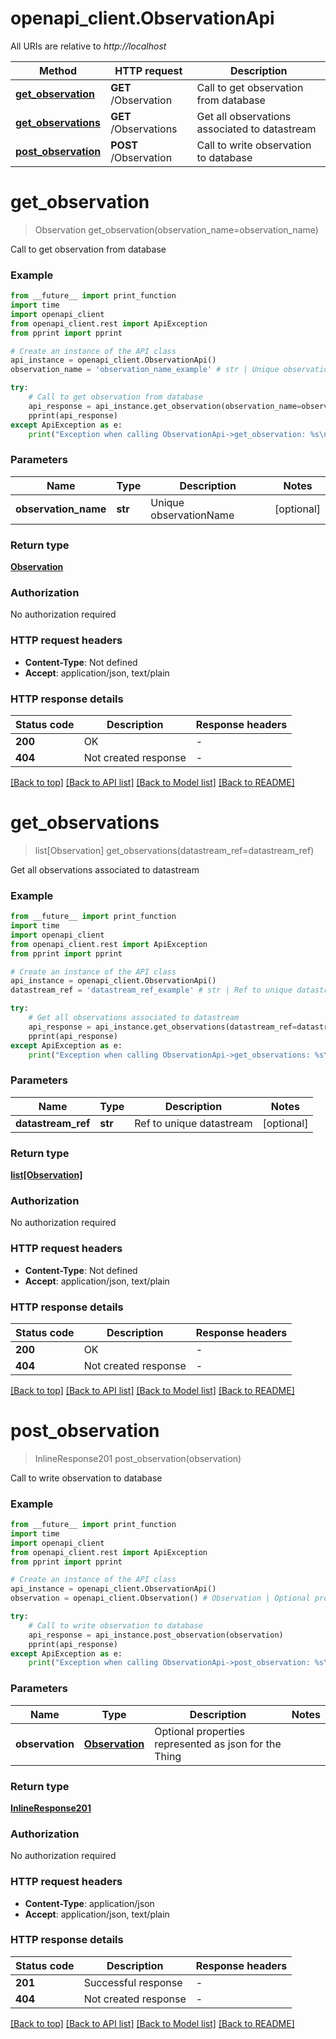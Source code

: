 # openapi_client.ObservationApi

All URIs are relative to *http://localhost*

Method | HTTP request | Description
------------- | ------------- | -------------
[**get_observation**](ObservationApi.md#get_observation) | **GET** /Observation | Call to get observation from database
[**get_observations**](ObservationApi.md#get_observations) | **GET** /Observations | Get all observations associated to datastream
[**post_observation**](ObservationApi.md#post_observation) | **POST** /Observation | Call to write observation to database


# **get_observation**
> Observation get_observation(observation_name=observation_name)

Call to get observation from database

### Example

```python
from __future__ import print_function
import time
import openapi_client
from openapi_client.rest import ApiException
from pprint import pprint

# Create an instance of the API class
api_instance = openapi_client.ObservationApi()
observation_name = 'observation_name_example' # str | Unique observationName (optional)

try:
    # Call to get observation from database
    api_response = api_instance.get_observation(observation_name=observation_name)
    pprint(api_response)
except ApiException as e:
    print("Exception when calling ObservationApi->get_observation: %s\n" % e)
```

### Parameters

Name | Type | Description  | Notes
------------- | ------------- | ------------- | -------------
 **observation_name** | **str**| Unique observationName | [optional] 

### Return type

[**Observation**](Observation.md)

### Authorization

No authorization required

### HTTP request headers

 - **Content-Type**: Not defined
 - **Accept**: application/json, text/plain

### HTTP response details
| Status code | Description | Response headers |
|-------------|-------------|------------------|
**200** | OK |  -  |
**404** | Not created response |  -  |

[[Back to top]](#) [[Back to API list]](../README.md#documentation-for-api-endpoints) [[Back to Model list]](../README.md#documentation-for-models) [[Back to README]](../README.md)

# **get_observations**
> list[Observation] get_observations(datastream_ref=datastream_ref)

Get all observations associated to datastream

### Example

```python
from __future__ import print_function
import time
import openapi_client
from openapi_client.rest import ApiException
from pprint import pprint

# Create an instance of the API class
api_instance = openapi_client.ObservationApi()
datastream_ref = 'datastream_ref_example' # str | Ref to unique datastream (optional)

try:
    # Get all observations associated to datastream
    api_response = api_instance.get_observations(datastream_ref=datastream_ref)
    pprint(api_response)
except ApiException as e:
    print("Exception when calling ObservationApi->get_observations: %s\n" % e)
```

### Parameters

Name | Type | Description  | Notes
------------- | ------------- | ------------- | -------------
 **datastream_ref** | **str**| Ref to unique datastream | [optional] 

### Return type

[**list[Observation]**](Observation.md)

### Authorization

No authorization required

### HTTP request headers

 - **Content-Type**: Not defined
 - **Accept**: application/json, text/plain

### HTTP response details
| Status code | Description | Response headers |
|-------------|-------------|------------------|
**200** | OK |  -  |
**404** | Not created response |  -  |

[[Back to top]](#) [[Back to API list]](../README.md#documentation-for-api-endpoints) [[Back to Model list]](../README.md#documentation-for-models) [[Back to README]](../README.md)

# **post_observation**
> InlineResponse201 post_observation(observation)

Call to write observation to database

### Example

```python
from __future__ import print_function
import time
import openapi_client
from openapi_client.rest import ApiException
from pprint import pprint

# Create an instance of the API class
api_instance = openapi_client.ObservationApi()
observation = openapi_client.Observation() # Observation | Optional properties represented as json for the Thing

try:
    # Call to write observation to database
    api_response = api_instance.post_observation(observation)
    pprint(api_response)
except ApiException as e:
    print("Exception when calling ObservationApi->post_observation: %s\n" % e)
```

### Parameters

Name | Type | Description  | Notes
------------- | ------------- | ------------- | -------------
 **observation** | [**Observation**](Observation.md)| Optional properties represented as json for the Thing | 

### Return type

[**InlineResponse201**](InlineResponse201.md)

### Authorization

No authorization required

### HTTP request headers

 - **Content-Type**: application/json
 - **Accept**: application/json, text/plain

### HTTP response details
| Status code | Description | Response headers |
|-------------|-------------|------------------|
**201** | Successful response |  -  |
**404** | Not created response |  -  |

[[Back to top]](#) [[Back to API list]](../README.md#documentation-for-api-endpoints) [[Back to Model list]](../README.md#documentation-for-models) [[Back to README]](../README.md)

